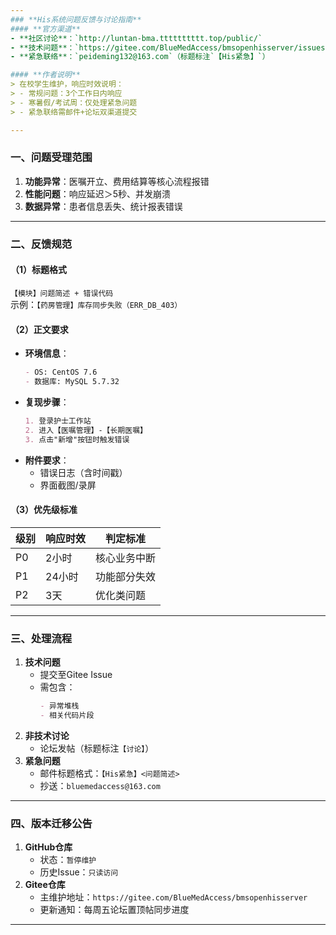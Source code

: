```yaml
---
### **His系统问题反馈与讨论指南**   
#### **官方渠道**  
- **社区讨论**：`http://luntan-bma.tttttttttt.top/public/`  
- **技术问题**：`https://gitee.com/BlueMedAccess/bmsopenhisserver/issues`  
- **紧急联络**：`peideming132@163.com`（标题标注`【His紧急】`）  

#### **作者说明**  
> 在校学生维护，响应时效说明：  
> - 常规问题：3个工作日内响应  
> - 寒暑假/考试周：仅处理紧急问题  
> - 紧急联络需邮件+论坛双渠道提交  

---
```


### **一、问题受理范围**  
1. **功能异常**：医嘱开立、费用结算等核心流程报错  
2. **性能问题**：响应延迟＞5秒、并发崩溃  
3. **数据异常**：患者信息丢失、统计报表错误  

---

### **二、反馈规范**  
#### （1）标题格式  
`【模块】问题简述 + 错误代码`  
示例：`【药房管理】库存同步失败（ERR_DB_403）`

#### （2）正文要求  
- **环境信息**：  
  ```markdown
  - OS: CentOS 7.6
  - 数据库: MySQL 5.7.32
  ```
- **复现步骤**：  
  ```markdown
  1. 登录护士工作站
  2. 进入【医嘱管理】-【长期医嘱】
  3. 点击"新增"按钮时触发错误
  ```
- **附件要求**：  
  - 错误日志（含时间戳）  
  - 界面截图/录屏  

#### （3）优先级标准  
| 级别 | 响应时效 | 判定标准 |  
|------|----------|----------|  
| P0 | 2小时 | 核心业务中断 |  
| P1 | 24小时 | 功能部分失效 |  
| P2 | 3天 | 优化类问题 |  

---

### **三、处理流程**  
1. **技术问题**  
   - 提交至Gitee Issue  
   - 需包含：  
     ```markdown
     - 异常堆栈
     - 相关代码片段
     ```
2. **非技术讨论**  
   - 论坛发帖（标题标注`【讨论】`）  
3. **紧急问题**  
   - 邮件标题格式：`【His紧急】<问题简述>`  
   - 抄送：`bluemedaccess@163.com`  

---

### **四、版本迁移公告**  
1. **GitHub仓库**  
   - 状态：`暂停维护`  
   - 历史Issue：`只读访问`  
2. **Gitee仓库**  
   - 主维护地址：`https://gitee.com/BlueMedAccess/bmsopenhisserver`  
   - 更新通知：每周五论坛置顶帖同步进度  


---

